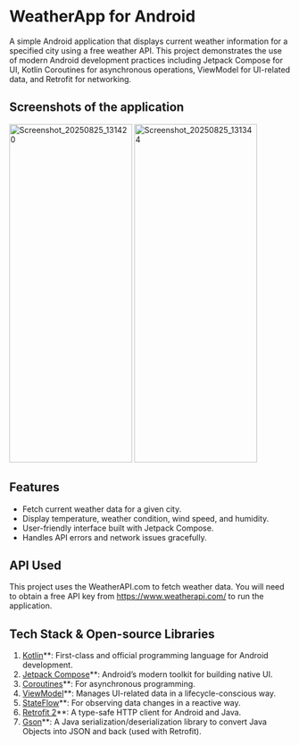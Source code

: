 # WeatherApp for Android

A simple Android application that displays current weather information for a specified city using a free weather API. 
This project demonstrates the use of modern Android development practices including Jetpack Compose for UI, Kotlin Coroutines for asynchronous operations, ViewModel for UI-related data, and Retrofit for networking.

## Screenshots of the application
<img width="220" height="606" alt="Screenshot_20250825_131420" src="https://github.com/user-attachments/assets/d43f5223-4f49-4341-8e3e-1b68986caf1a" /> <img width="220" height="606" alt="Screenshot_20250825_131344" src="https://github.com/user-attachments/assets/bfb7cbe8-d22e-490b-a604-99351abd7c0b" />

## Features

*   Fetch current weather data for a given city.
*   Display temperature, weather condition, wind speed, and humidity.
*   User-friendly interface built with Jetpack Compose.
*   Handles API errors and network issues gracefully.


## API Used

This project uses the WeatherAPI.com to fetch weather data.
You will need to obtain a free API key from https://www.weatherapi.com/ to run the application.


## Tech Stack & Open-source Libraries
1. [Kotlin](https://kotlinlang.org/)**: First-class and official programming language for Android development.
2. [Jetpack Compose](https://developer.android.com/jetpack/compose)**: Android’s modern toolkit for building native UI.
3. [Coroutines](https://kotlinlang.org/docs/reference/coroutines-overview.html)**: For asynchronous programming.
4. [ViewModel](https://developer.android.com/topic/libraries/architecture/viewmodel)**: Manages UI-related data in a lifecycle-conscious way.
5. [StateFlow](https://developer.android.com/kotlin/flow/stateflow-and-sharedflow)**: For observing data changes in a reactive way.
6. [Retrofit 2](https://square.github.io/retrofit/)**: A type-safe HTTP client for Android and Java.
7. [Gson](https://github.com/google/gson)**: A Java serialization/deserialization library to convert Java Objects into JSON and back (used with Retrofit).

